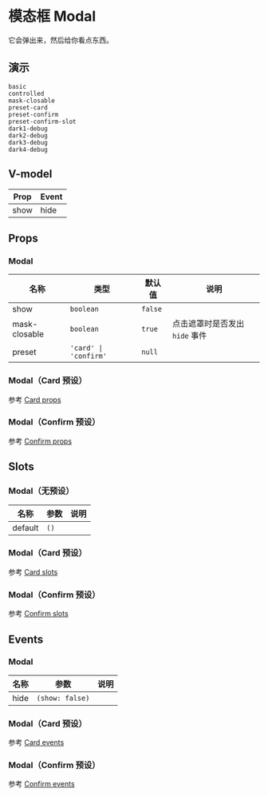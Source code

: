 # 模态框 Modal
它会弹出来，然后给你看点东西。

## 演示
```demo
basic
controlled
mask-closable
preset-card
preset-confirm
preset-confirm-slot
dark1-debug
dark2-debug
dark3-debug
dark4-debug
```
## V-model
|Prop|Event|
|-|-|
|show|hide|

## Props
### Modal
|名称|类型|默认值|说明|
|-|-|-|-|
|show|`boolean`|`false`||
|mask-closable|`boolean`|`true`|点击遮罩时是否发出 `hide` 事件|
|preset|`'card' \| 'confirm'`|`null`||

### Modal（Card 预设）
参考 [Card props](n-card#Props)
### Modal（Confirm 预设）
参考 [Confirm props](n-confirm#Props)

## Slots
### Modal（无预设）
|名称|参数|说明|
|-|-|-|
|default|`()`||

### Modal（Card 预设）
参考 [Card slots](n-card#Slots)
### Modal（Confirm 预设）
参考 [Confirm slots](n-confirm#Slots)

## Events
### Modal
|名称|参数|说明|
|-|-|-|
|hide|`(show: false)`||

### Modal（Card 预设）
参考 [Card events](n-card#Events)
### Modal（Confirm 预设）
参考 [Confirm events](n-confirm#Events)
